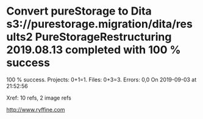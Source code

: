 # Convert pureStorage to Dita s3://purestorage.migration/dita/results2 PureStorageRestructuring 2019.08.13 completed with 100 % success

100 % success. Projects: 0+1=1.  Files: 0+3=3. Errors: 0,0  On 2019-09-03 at 21:52:56

Xref: 10 refs, 2 image refs



http://www.ryffine.com
